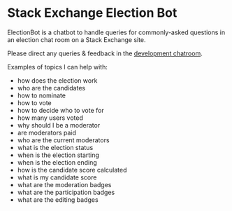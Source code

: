 # Stack Exchange Election Bot

ElectionBot is a chatbot to handle queries for commonly-asked questions in an election chat room on a Stack Exchange site.

Please direct any queries & feedback in the [development chatroom](https://chat.stackoverflow.com/rooms/190503/electionbot-development).

Examples of topics I can help with:

- how does the election work
- who are the candidates
- how to nominate
- how to vote
- how to decide who to vote for
- how many users voted
- why should I be a moderator
- are moderators paid
- who are the current moderators
- what is the election status
- when is the election starting
- when is the election ending
- how is the candidate score calculated
- what is my candidate score
- what are the moderation badges
- what are the participation badges
- what are the editing badges